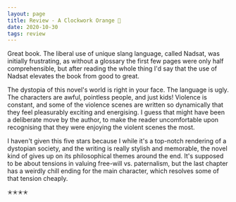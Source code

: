 ```yaml
---
layout: page
title: Review - A Clockwork Orange 🔪
date: 2020-10-30
tags: review
---
```


Great book. The liberal use of unique slang language, called Nadsat, was initially frustrating,
as without a glossary the first few pages were only half comprehensible, but after reading the whole
thing I'd say that the use of Nadsat elevates the book from good to great.

The dystopia of this novel's world is right in your face. The language is ugly. The characters are awful,
pointless people, and just kids! Violence is constant, and some of the violence scenes are written so dynamically
that they feel pleasurably exciting and energising. I guess that might have been a deliberate move by the author,
to make the reader uncomfortable upon recognising that they were enjoying the violent scenes the most.

I haven't given this five stars because I while it's a top-notch rendering of a dystopian society, and the writing
is really stylish and memorable, the novel kind of gives up on its philosophical themes around the end. It's supposed to
be about tensions in valuing free-will vs. paternalism, but the last chapter has a weirdly chill ending for the main
character, which resolves some of that tension cheaply.

✭✭✭✭
